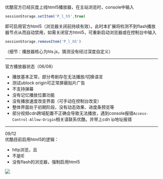 优酷官方已经灰度上线html5播放器，在主站浏览时，console中输入  
```Javascript
sessionStorage.setItem('P_l_h5',true)
```
即可启用官方html5（浏览器关闭前持续有效）。此时本扩展将检测不到flash播放器节点从而自动禁用，如需关闭官方html5，可重新启动浏览器或在控制台中输入  
```Javascript
sessionStorage.removeItem('P_l_h5')
```

（细节：播放器核心为hls.js，猜测没有经过深度自定义）

---
官方播放器状态（06/08）  
- 播放基本正常，部分粤剧存在无法播放/切换语言  
- 测试ublock origin可正常屏蔽贴片广告  
- 不支持弹幕  
- 没有记忆播放位置功能  
- 没有播放速度改变界面（可手动在控制台改变）  
- 整体界面处于初期阶段，没有动态效果、进度条预览等  
- 部分视频cdn跨域配置不正确会导致无法播放，遇到console报错`Access-Control-Allow-Origin`相关请联系优酷，并带上cdn ip地址报错 

---
09/12  
优酷目前启用html5的逻辑：  
- http浏览，且  
- 不是IE  
- 没有flash的浏览器，强制启用html5  

![](http://wx4.sinaimg.cn/large/763783e4ly1fjh6qi5usqj20s00a03zx.jpg)
